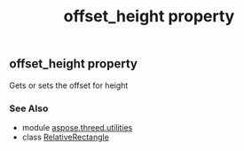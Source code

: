 ﻿---
title: offset_height property
second_title: Aspose.3D for Python via .NET API References
description: 
type: docs
weight: 50
url: /python-net/aspose.threed.utilities/relativerectangle/offset_height/
is_root: false
---

## offset_height property


Gets or sets the offset for height

### See Also
* module [aspose.threed.utilities](../../)
* class [RelativeRectangle](/3d/python-net/aspose.threed.utilities/relativerectangle)
